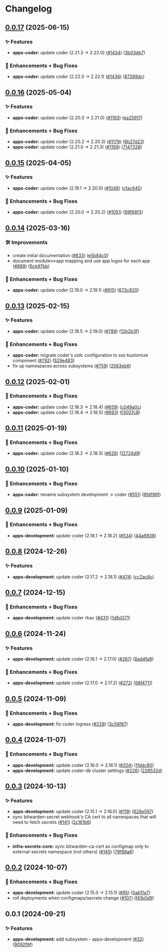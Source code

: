 # Changelog

## [0.0.17](https://github.com/ppat/homelab-ops-kubernetes-apps/compare/apps-coder-v0.0.16...apps-coder-v0.0.17) (2025-06-15)


### ✨ Features

* **apps-coder:** update coder (2.21.3 -&gt; 2.22.0) ([#1434](https://github.com/ppat/homelab-ops-kubernetes-apps/issues/1434)) ([3b03db7](https://github.com/ppat/homelab-ops-kubernetes-apps/commit/3b03db795ac63f90d78c65385227077a76d9f449))


### 🚀 Enhancements + Bug Fixes

* **apps-coder:** update coder (2.22.0 -&gt; 2.22.1) ([#1436](https://github.com/ppat/homelab-ops-kubernetes-apps/issues/1436)) ([87269dc](https://github.com/ppat/homelab-ops-kubernetes-apps/commit/87269dcb3a71f55fd687f6db484b577c819caaea))

## [0.0.16](https://github.com/ppat/homelab-ops-kubernetes-apps/compare/apps-coder-v0.0.15...apps-coder-v0.0.16) (2025-05-04)


### ✨ Features

* **apps-coder:** update coder (2.20.3 -&gt; 2.21.0) ([#1193](https://github.com/ppat/homelab-ops-kubernetes-apps/issues/1193)) ([ea25917](https://github.com/ppat/homelab-ops-kubernetes-apps/commit/ea25917b7269c0a6881621c2129349bc4c4db3f6))


### 🚀 Enhancements + Bug Fixes

* **apps-coder:** update coder (2.20.2 -&gt; 2.20.3) ([#1179](https://github.com/ppat/homelab-ops-kubernetes-apps/issues/1179)) ([6b27d23](https://github.com/ppat/homelab-ops-kubernetes-apps/commit/6b27d23f587eb9acc4a11384d5e12be231a38e60))
* **apps-coder:** update coder (2.21.0 -&gt; 2.21.3) ([#1199](https://github.com/ppat/homelab-ops-kubernetes-apps/issues/1199)) ([7147328](https://github.com/ppat/homelab-ops-kubernetes-apps/commit/71473284f973a23ed018e09c97f56a0be3d3289e))

## [0.0.15](https://github.com/ppat/homelab-ops-kubernetes-apps/compare/apps-coder-v0.0.14...apps-coder-v0.0.15) (2025-04-05)


### ✨ Features

* **apps-coder:** update coder (2.19.1 -&gt; 2.20.0) ([#1046](https://github.com/ppat/homelab-ops-kubernetes-apps/issues/1046)) ([cfac645](https://github.com/ppat/homelab-ops-kubernetes-apps/commit/cfac645e290f4b16a34f113a14d628fd8b6fd07b))


### 🚀 Enhancements + Bug Fixes

* **apps-coder:** update coder (2.20.0 -&gt; 2.20.2) ([#1051](https://github.com/ppat/homelab-ops-kubernetes-apps/issues/1051)) ([99f68f3](https://github.com/ppat/homelab-ops-kubernetes-apps/commit/99f68f37e93efbeea4349df68b1ce9efc15d314a))

## [0.0.14](https://github.com/ppat/homelab-ops-kubernetes-apps/compare/apps-coder-v0.0.13...apps-coder-v0.0.14) (2025-03-16)


### 🛠 Improvements

* create initial documentation ([#833](https://github.com/ppat/homelab-ops-kubernetes-apps/issues/833)) ([e5b84c0](https://github.com/ppat/homelab-ops-kubernetes-apps/commit/e5b84c03920d34e3055bea987b465e04092af030))
* document module&lt;-&gt;app mapping and use app logos for each app ([#889](https://github.com/ppat/homelab-ops-kubernetes-apps/issues/889)) ([6cb97bb](https://github.com/ppat/homelab-ops-kubernetes-apps/commit/6cb97bb71826434291de7b067983830376f0d12b))


### 🚀 Enhancements + Bug Fixes

* **apps-coder:** update coder (2.19.0 -&gt; 2.19.1) ([#915](https://github.com/ppat/homelab-ops-kubernetes-apps/issues/915)) ([673c820](https://github.com/ppat/homelab-ops-kubernetes-apps/commit/673c820faf3f0046fc02eb8a537465c0f4ce5db0))

## [0.0.13](https://github.com/ppat/homelab-ops-kubernetes-apps/compare/apps-coder-v0.0.12...apps-coder-v0.0.13) (2025-02-15)


### ✨ Features

* **apps-coder:** update coder (2.18.5 -&gt; 2.19.0) ([#789](https://github.com/ppat/homelab-ops-kubernetes-apps/issues/789)) ([12b2b3f](https://github.com/ppat/homelab-ops-kubernetes-apps/commit/12b2b3f1db8701559b192f786fc0930a2b3f4733))


### 🚀 Enhancements + Bug Fixes

* **apps-coder:** migrate coder's oidc configuration to sso kustomize component ([#792](https://github.com/ppat/homelab-ops-kubernetes-apps/issues/792)) ([529e483](https://github.com/ppat/homelab-ops-kubernetes-apps/commit/529e4832c6ce755b9d49b0727aa87a89eb85dc95))
* fix up namespaces across subsystems ([#759](https://github.com/ppat/homelab-ops-kubernetes-apps/issues/759)) ([2583eb6](https://github.com/ppat/homelab-ops-kubernetes-apps/commit/2583eb69d35c6f85783e521d07313e1a46db3c41))

## [0.0.12](https://github.com/ppat/homelab-ops-kubernetes-apps/compare/apps-coder-v0.0.11...apps-coder-v0.0.12) (2025-02-01)


### 🚀 Enhancements + Bug Fixes

* **apps-coder:** update coder (2.18.3 -&gt; 2.18.4) ([#659](https://github.com/ppat/homelab-ops-kubernetes-apps/issues/659)) ([c049a0c](https://github.com/ppat/homelab-ops-kubernetes-apps/commit/c049a0c5a3d00f36c8b6adc4478501247541fcb4))
* **apps-coder:** update coder (2.18.4 -&gt; 2.18.5) ([#693](https://github.com/ppat/homelab-ops-kubernetes-apps/issues/693)) ([f3007c8](https://github.com/ppat/homelab-ops-kubernetes-apps/commit/f3007c887c729a4928b0eb89b9fac5f0433da9db))

## [0.0.11](https://github.com/ppat/homelab-ops-kubernetes-apps/compare/apps-coder-v0.0.10...apps-coder-v0.0.11) (2025-01-19)


### 🚀 Enhancements + Bug Fixes

* **apps-coder:** update coder (2.18.2 -&gt; 2.18.3) ([#626](https://github.com/ppat/homelab-ops-kubernetes-apps/issues/626)) ([12724d9](https://github.com/ppat/homelab-ops-kubernetes-apps/commit/12724d9af7b8593e795162727fde1ca00697c301))

## [0.0.10](https://github.com/ppat/homelab-ops-kubernetes-apps/compare/apps-development-v0.0.9...apps-coder-v0.0.10) (2025-01-10)


### 🚀 Enhancements + Bug Fixes

* **apps-coder:** rename subsystem development -&gt; coder ([#551](https://github.com/ppat/homelab-ops-kubernetes-apps/issues/551)) ([8fdf96f](https://github.com/ppat/homelab-ops-kubernetes-apps/commit/8fdf96fcbb719815a3d898f31a501b1731cbc364))

## [0.0.9](https://github.com/ppat/homelab-ops-kubernetes-apps/compare/apps-development-v0.0.8...apps-development-v0.0.9) (2025-01-09)


### 🚀 Enhancements + Bug Fixes

* **apps-development:** update coder (2.18.1 -&gt; 2.18.2) ([#534](https://github.com/ppat/homelab-ops-kubernetes-apps/issues/534)) ([44a6938](https://github.com/ppat/homelab-ops-kubernetes-apps/commit/44a6938692b32a5f7150b95c45cf732d5819a109))

## [0.0.8](https://github.com/ppat/homelab-ops-kubernetes-apps/compare/apps-development-v0.0.7...apps-development-v0.0.8) (2024-12-26)


### ✨ Features

* **apps-development:** update coder (2.17.2 -&gt; 2.18.1) ([#474](https://github.com/ppat/homelab-ops-kubernetes-apps/issues/474)) ([cc2ac6c](https://github.com/ppat/homelab-ops-kubernetes-apps/commit/cc2ac6c3dc963b8a2b3220beb4cd4c022b343104))

## [0.0.7](https://github.com/ppat/homelab-ops-kubernetes-apps/compare/apps-development-v0.0.6...apps-development-v0.0.7) (2024-12-15)


### 🚀 Enhancements + Bug Fixes

* **apps-development:** update coder rbac ([#431](https://github.com/ppat/homelab-ops-kubernetes-apps/issues/431)) ([1d8d371](https://github.com/ppat/homelab-ops-kubernetes-apps/commit/1d8d371ff71ab4dc885a5143330614380d116667))

## [0.0.6](https://github.com/ppat/homelab-ops-kubernetes-apps/compare/apps-development-v0.0.5...apps-development-v0.0.6) (2024-11-24)


### ✨ Features

* **apps-development:** update coder (2.16.1 -&gt; 2.17.0) ([#267](https://github.com/ppat/homelab-ops-kubernetes-apps/issues/267)) ([8ad4fa8](https://github.com/ppat/homelab-ops-kubernetes-apps/commit/8ad4fa838749e3d5a1005d1b7cfc16be5259879e))


### 🚀 Enhancements + Bug Fixes

* **apps-development:** update coder (2.17.0 -&gt; 2.17.2) ([#272](https://github.com/ppat/homelab-ops-kubernetes-apps/issues/272)) ([68f4711](https://github.com/ppat/homelab-ops-kubernetes-apps/commit/68f47116b3fb53f079327e74675ad1d0dc779c7a))

## [0.0.5](https://github.com/ppat/homelab-ops-kubernetes-apps/compare/apps-development-v0.0.4...apps-development-v0.0.5) (2024-11-09)


### 🚀 Enhancements + Bug Fixes

* **apps-development:** fix coder ingress ([#229](https://github.com/ppat/homelab-ops-kubernetes-apps/issues/229)) ([3c56f87](https://github.com/ppat/homelab-ops-kubernetes-apps/commit/3c56f87c78a45f43fd4827132ecb11259580d8be))

## [0.0.4](https://github.com/ppat/homelab-ops-kubernetes-apps/compare/apps-development-v0.0.3...apps-development-v0.0.4) (2024-11-07)


### 🚀 Enhancements + Bug Fixes

* **apps-development:** update coder (2.16.0 -&gt; 2.16.1) ([#204](https://github.com/ppat/homelab-ops-kubernetes-apps/issues/204)) ([1fddc80](https://github.com/ppat/homelab-ops-kubernetes-apps/commit/1fddc802a1370ad3a4efdc1042bc6aebe7081204))
* **apps-development:** update coder-db cluster settings ([#226](https://github.com/ppat/homelab-ops-kubernetes-apps/issues/226)) ([228532d](https://github.com/ppat/homelab-ops-kubernetes-apps/commit/228532dc2b64cfe452a36fde756f3a64957ac592))

## [0.0.3](https://github.com/ppat/homelab-ops-kubernetes-apps/compare/apps-development-v0.0.2...apps-development-v0.0.3) (2024-10-13)


### ✨ Features

* **apps-development:** update coder (2.15.1 -&gt; 2.16.0) ([#119](https://github.com/ppat/homelab-ops-kubernetes-apps/issues/119)) ([628e597](https://github.com/ppat/homelab-ops-kubernetes-apps/commit/628e597b87053c4b5ff869422a804987c1be3140))
* sync bitwarden-secret webhook's CA cert to all namespaces that will need to fetch secrets ([#141](https://github.com/ppat/homelab-ops-kubernetes-apps/issues/141)) ([2c161b6](https://github.com/ppat/homelab-ops-kubernetes-apps/commit/2c161b6d3aad70a8e7924c3dc407e504d13cab23))


### 🚀 Enhancements + Bug Fixes

* **infra-secrets-core:** sync bitwarden-ca-cert as configmap only to external-secrets namespace (not others) ([#145](https://github.com/ppat/homelab-ops-kubernetes-apps/issues/145)) ([79f88a6](https://github.com/ppat/homelab-ops-kubernetes-apps/commit/79f88a6e166da979d0ca4ebcbff04f821ac10ae5))

## [0.0.2](https://github.com/ppat/homelab-ops-kubernetes-apps/compare/apps-development-v0.0.1...apps-development-v0.0.2) (2024-10-07)


### 🚀 Enhancements + Bug Fixes

* **apps-development:** update coder (2.15.0 -&gt; 2.15.1) ([#95](https://github.com/ppat/homelab-ops-kubernetes-apps/issues/95)) ([0ab11a7](https://github.com/ppat/homelab-ops-kubernetes-apps/commit/0ab11a79c491376043116fc2459c0c3ffb7b9cb4))
* roll deployments when configmaps/secrets change ([#107](https://github.com/ppat/homelab-ops-kubernetes-apps/issues/107)) ([f41b0d9](https://github.com/ppat/homelab-ops-kubernetes-apps/commit/f41b0d9ee929a4b3f032799c977f1e28204c5197))

## 0.0.1 (2024-09-21)


### ✨ Features

* **apps-development:** add subsystem - apps-development ([#32](https://github.com/ppat/homelab-ops-kubernetes-apps/issues/32)) ([9092f9f](https://github.com/ppat/homelab-ops-kubernetes-apps/commit/9092f9f28a3d9b7f977aafba130436fbbb022042))
